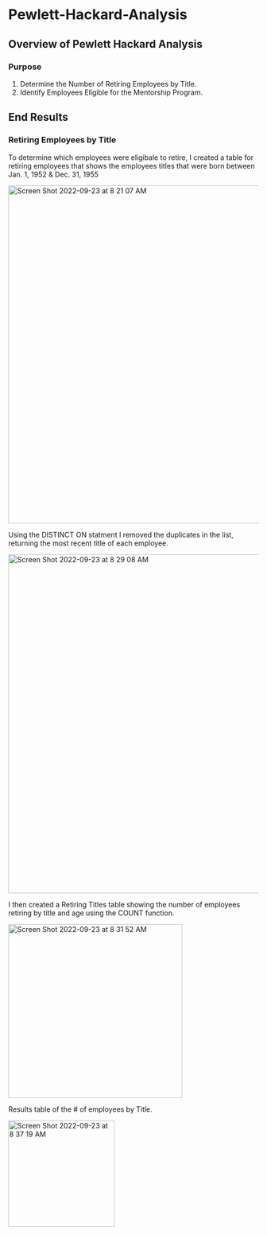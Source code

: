 # Pewlett-Hackard-Analysis

## Overview of Pewlett Hackard Analysis

### Purpose
1. Determine the Number of Retiring Employees by Title.
2. Identify Employees Eligible for the Mentorship Program.

## End Results

### Retiring Employees by Title

To determine which employees were eligibale to retire, I created a table for retiring employees that shows the employees titles that were born between Jan. 1, 1952 & Dec. 31, 1955 

<img width="680" alt="Screen Shot 2022-09-23 at 8 21 07 AM" src="https://user-images.githubusercontent.com/109354592/191970384-25767011-95d6-4d62-9ce7-422c44d023e5.png">

Using the DISTINCT ON statment I removed the duplicates in the list, returning the most recent title of each employee.

<img width="682" alt="Screen Shot 2022-09-23 at 8 29 08 AM" src="https://user-images.githubusercontent.com/109354592/191971367-b7e5b4b0-eef6-47b4-9555-96ec79a04c21.png">

I then created a Retiring Titles table showing the number of employees retiring by title and age using the COUNT function.

<img width="350" alt="Screen Shot 2022-09-23 at 8 31 52 AM" src="https://user-images.githubusercontent.com/109354592/191971969-91e429ba-fca2-4f88-942b-e54226d78cb1.png">

Results table of the # of employees by Title.

<img width="214" alt="Screen Shot 2022-09-23 at 8 37 19 AM" src="https://user-images.githubusercontent.com/109354592/191972731-885943b8-04c9-444d-8a04-674a1e14a916.png">


